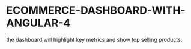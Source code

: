 # ECOMMERCE-DASHBOARD-WITH-ANGULAR-4
the dashboard will highlight key metrics and show top selling products.
